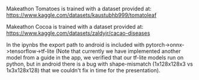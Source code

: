 Makeathon Tomatoes is trained with a dataset provided at:                     
https://www.kaggle.com/datasets/kaustubhb999/tomatoleaf

Makeathon Cocoa is trained with a dataset provided at:    
https://www.kaggle.com/datasets/zaldyjr/cacao-diseases   

In the ipynbs the export path to android is included with pytorch->onnx->tensorflow->tf-lite
(Note that currently we have implemented another model from a guide in the app, 
we verified that our tf-lite models run on python, but in android there is a bug with shape-mismatch 
(1x128x128x3 vs 1x3x128x128) that we couldn't fix in time for the presentation).
